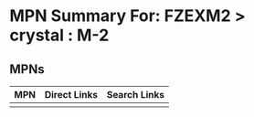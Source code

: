 



# MPN Summary For: FZEXM2 > crystal : M-2

## MPNs
  

|MPN|Direct Links|Search Links|
| :--- | :--- | :--- |
||||
